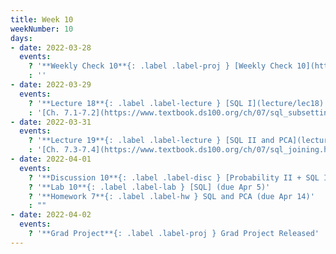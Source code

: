 ```yaml
---
title: Week 10
weekNumber: 10
days:
- date: 2022-03-28
  events:
    ? '**Weekly Check 10**{: .label .label-proj } [Weekly Check 10](https://forms.gle/QTCrnijLjjXLZpDT6) (due Apr 4)'
    : ''
- date: 2022-03-29
  events:
    ? '**Lecture 18**{: .label .label-lecture } [SQL I](lecture/lec18)'
    : '[Ch. 7.1-7.2](https://www.textbook.ds100.org/ch/07/sql_subsetting.html), [7.5](https://www.textbook.ds100.org/ch/07/sql_other_reps.html)'
- date: 2022-03-31
  events:
    ? '**Lecture 19**{: .label .label-lecture } [SQL II and PCA](lecture/lec19)'
    : '[Ch. 7.3-7.4](https://www.textbook.ds100.org/ch/07/sql_joining.html)'
- date: 2022-04-01
  events:
    ? '**Discussion 10**{: .label .label-disc } [Probability II + SQL I](https://drive.google.com/file/d/1VJyqS0xZjznNQ1KWfyk5fwufQW0iu0zP/view?usp=sharing) ([solutions](https://drive.google.com/file/d/1eqowlixCJUwrITgdCsTx1opo4j2PhlfL/view?usp=sharing))'
    ? '**Lab 10**{: .label .label-lab } [SQL] (due Apr 5)'
    ? '**Homework 7**{: .label .label-hw } SQL and PCA (due Apr 14)'
    : ""
- date: 2022-04-02
  events:
    ? '**Grad Project**{: .label .label-proj } Grad Project Released'
---
```

